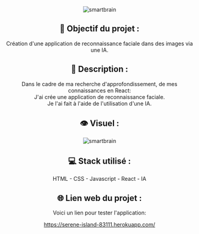 <div align=center><img src="https://user-images.githubusercontent.com/27373255/131265613-627abb04-a617-458d-8473-b565ad151006.png" alt="smartbrain"/></div>
<h2 align=center>🎯 Objectif du projet :</h2>
<p align=center>Création d'une application de reconnaissance faciale dans des images via une IA.</p>

<h2 align=center>📝 Description :</h2>

<p align=center>Dans le cadre de ma recherche d'approfondissement, de mes connaissances en React:</br>
J'ai crée une application de reconnaissance faciale.</br>
Je l'ai fait à l'aide de l'utilisation d'une IA.</p>

<h2 align=center>👁️ Visuel :</h2>
<div align=center><img src="https://user-images.githubusercontent.com/27373255/131266199-5f69e219-4f94-4c2c-aeef-80bf260c5f41.png" alt="smartbrain"</div>

<h2 align=center>💻 Stack utilisé :</h2>

<p align=center>HTML - CSS - Javascript - React - IA</p>

<h2 align=center>🌐 Lien web du projet :</h2>

<p align=center>Voici un lien pour tester l'application:

  <a title="https://serene-island-83111.herokuapp.com/" role="link" target="_blank" class="text-bold" rel="noopener noreferrer" href="https://serene-island-83111.herokuapp.com/">https://serene-island-83111.herokuapp.com/</a></p>
